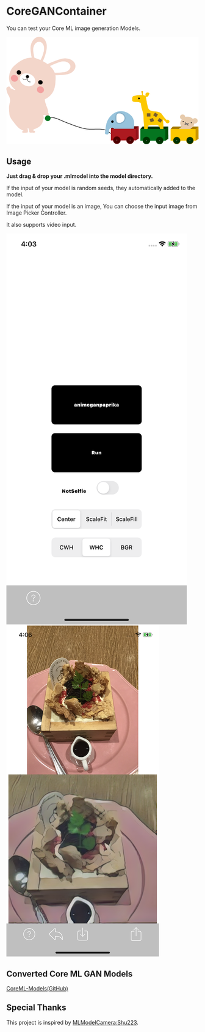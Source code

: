# CoreGANContainer

You can test your Core ML image generation Models.

![alt text](readmeImages/illust1698.png)

## Usage

**Just drag & drop your .mlmodel into the model directory.**


If the input of your model is random seeds, they automatically added to the model. 

If the input of your model is an image, You can choose the input image from Image Picker Controller.

It also supports video input.

![alt text](readmeImages/IMG_9276.PNG) ![alt text](readmeImages/IMG_9280.PNG)

## Converted Core ML GAN Models

[CoreML-Models(GitHub)](https://github.com/john-rocky/CoreML-Models.)

## Special Thanks
This project is inspired by [MLModelCamera:Shu223](https://github.com/shu223/MLModelCamera).
